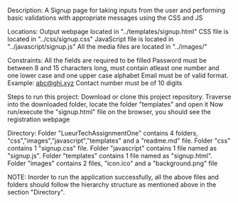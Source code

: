 Description: 
A Signup page for taking inputs from the user and performing basic validations with appropriate messages using the CSS and JS

Locations:
Output webpage located in "../templates/signup.html"
CSS file is located in "../css/signup.css"
JavaScript file is located in "../javascript/signup.js"
All the media files are located in "../images/"

Constraints:
All the fields are required to be filled
Password must be between 8 and 15 characters long, must contain atleast one number and one lower case and one upper case alphabet
Email must be of valid format. Example: abc@ghi.xyz
Contact number must be of 10 digits

Steps to run this project:
Download or clone this project repository. 
Traverse into the downloaded folder, locate the folder "templates" and open it
Now run/execute the "signup.html" file on the browser, you should see the registration webpage

Directory:
Folder "LueurTechAssignmentOne" contains 4 folders, "css","images","javascript","templates" and a "readme.md" file.
Folder "css" contains 1 "signup.css" file.
Folder "javascript" contains 1 file named as "signup.js".
Folder "templates" contains 1 file named as "signup.html".
Folder "images" contains 2 files, "icon.ico" and a "background.png" file

NOTE: Inorder to run the application successfully, all the above files and folders should follow the hierarchy structure as mentioned above in the section "Directory".